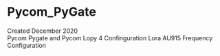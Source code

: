 # Pycom_PyGate
Created December 2020 \
Pycom Pygate and Pycom Lopy 4 Confinguration
Lora AU915 Frequency Configuration

